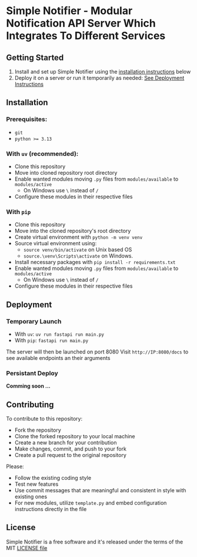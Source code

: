 # Simple Notifier - Modular Notification API Server Which Integrates To Different Services

## Getting Started

1. Install and set up Simple Notifier using the [installation instructions](#installation) below
2. Deploy it on a server or run it temporarily as needed: [See Deployment Instructions](#Deployment)

## Installation

### Prerequisites:

- `git`
- `python >= 3.13`

### With `uv` (recommended):

- Clone this repository
- Move into cloned repository root directory
- Enable wanted modules moving `.py` files from `modules/available` to `modules/active`
    - On Windows use `\` instead of `/`
- Configure these modules in their respective files

### With `pip`

- Clone this repository
- Move into the cloned repository's root directory
- Create virtual environment with `python -m venv venv`
- Source virtual environment using:
	- `source venv/bin/activate` on Unix based OS
	- `source.\venv\Scripts\activate` on Windows.
- Install necessary packages with `pip install -r requirements.txt`
- Enable wanted modules moving `.py` files from `modules/available` to `modules/active`
    - On Windows use `\` instead of `/`
- Configure these modules in their respective files

## Deployment

### Temporary Launch

- With `uv`: `uv run fastapi run main.py`
- With `pip`: `fastapi run main.py`

The server will then be launched on port 8080
Visit `http://IP:8080/docs` to see available endpoints an their arguments

### Persistant Deploy

**Comming soon ...**

## Contributing

To contribute to this repository:

- Fork the repository
- Clone the forked repository to your local machine
- Create a new branch for your contribution
- Make changes, commit, and push to your fork
- Create a pull request to the original repository

Please:
- Follow the existing coding style
- Test new features
- Use commit messages that are meaningful and consistent in style with existing ones
- For new modules, utilize `template.py` and embed configuration instructions directly in the file

## License
Simple Notifier is a free software and it's released under the terms of the MIT [LICENSE file](LICENSE)
